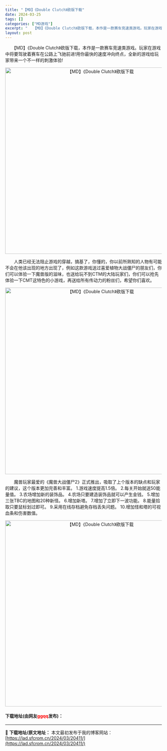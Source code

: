 ```yaml
---
title: "【MD】《Double Clutch》欧版下载"
date: 2024-03-25
tags: []
categories: ["MD游戏"]
excerpt: "　　【MD】《Double Clutch》欧版下载，本作是一款赛车竞速类游戏。玩家在游戏中将要驾驶着赛车在公路上飞驰前进!用你最快的速度冲向终点，全新的游戏给玩家带来一个不一样的刺激体验! 　　人类已经无法阻止游戏的穿越，搞基了，你懂的，你以前所熟知的人物有可能不会在他该出现的地方出现了，例如这款游&hellip;"
layout: post
---
```


 <p>　　【MD】《Double Clutch》欧版下载，本作是一款赛车竞速类游戏。玩家在游戏中将要驾驶着赛车在公路上飞驰前进!用你最快的速度冲向终点，全新的游戏给玩家带来一个不一样的刺激体验!</p> <p align="center"><img align="" border="0" src="https://lad.sfcrom.cn/wp-content/uploads/2024/03/20240325_660108a947868.png" width="598" alt="【MD】《Double Clutch》欧版下载" /></p> <p>　　人类已经无法阻止游戏的穿越，搞基了，你懂的，你以前所熟知的人物有可能不会在他该出现的地方出现了，例如这款游戏送过喜爱植物大战僵尸的朋友们，你们可以体验一下魔兽版的滋味，也送给玩不到CTM的大陆玩家们，你们可以抢先体验一下CMT这特色的小游戏，再送给所有传动力的粉丝们，希望你们喜欢。</p> <p align="center"><img align="" border="0" src="https://lad.sfcrom.cn/wp-content/uploads/2024/03/20240325_660108aa02e96.png" width="599" alt="【MD】《Double Clutch》欧版下载" /></p> <p>　　魔兽玩家最爱的《魔兽大战僵尸2》正式推出，吸取了上个版本的缺点和玩家的建议，这个版本更加完善和丰富。 1.游戏速度提高1.5倍。 2.每关开始就送50能量值。 3.农场增加新的装饰品。 4.农场只要建造装饰品就可以产生金钱。 5.增加三张TBC的地图和20种新怪。 6.增加新塔。 7.增加了立即下一波功能。 8.能量拾取只要鼠标划过即可。 9.采用在线存档避免存档丢失问题。 10.增加怪和塔的可视血条和伤害数值。</p> <p align="center"><img align="" border="0" src="https://lad.sfcrom.cn/wp-content/uploads/2024/03/20240325_660108aabc9ab.png" width="597" alt="【MD】《Double Clutch》欧版下载" /></p> <p><h4>下载地址(由网友<font color="red">ggqq</font>发布)：</h4></p> 

---
📖 **下载地址/原文地址：** 本文最初发布于我的博客网站：[https://lad.sfcrom.cn/2024/03/20411/](https://lad.sfcrom.cn/2024/03/20411/)
